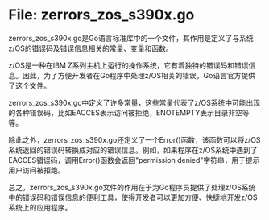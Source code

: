 # File: zerrors_zos_s390x.go

zerrors_zos_s390x.go是Go语言标准库中的一个文件，其作用是定义了与系统z/OS的错误码及错误信息相关的常量、变量和函数。

z/OS是一种在IBM Z系列主机上运行的操作系统，它有着独特的错误码和错误信息。因此，为了方便开发者在Go程序中处理z/OS相关的错误，Go语言官方提供了这个文件。

zerrors_zos_s390x.go中定义了许多常量，这些常量代表了z/OS系统中可能出现的各种错误码，比如EACCES表示访问被拒绝，ENOTEMPTY表示目录非空等等。

除此之外，zerrors_zos_s390x.go还定义了一个Error()函数，该函数可以将z/OS系统返回的错误码转换成对应的错误信息。例如，如果程序在z/OS系统中遇到了EACCES错误码，调用Error()函数会返回"permission denied"字符串，用于提示用户访问被拒绝。

总之，zerrors_zos_s390x.go文件的作用在于为Go程序员提供了处理z/OS系统中的错误码和错误信息的便利工具，使得开发者可以更加方便、快捷地开发z/OS系统上的应用程序。


